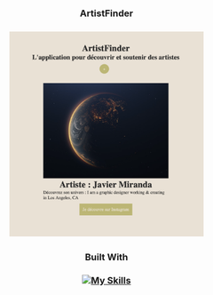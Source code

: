 <h3 align="center"> ArtistFinder <h3/>
<div align="center">
  <img src="https://github.com/Helene-Normant/ArtistFinder/blob/main/find.png?row=true" width="350" alt="accessibility text">

 #### Built With

[![My Skills](https://skillicons.dev/icons?i=js,html,css)](https://skillicons.dev)

</div>





